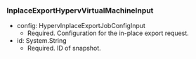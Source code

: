 ### InplaceExportHypervVirtualMachineInput


- config: HypervInplaceExportJobConfigInput
  - Required. Configuration for the in-place export request.
- id: System.String
  - Required. ID of snapshot.
